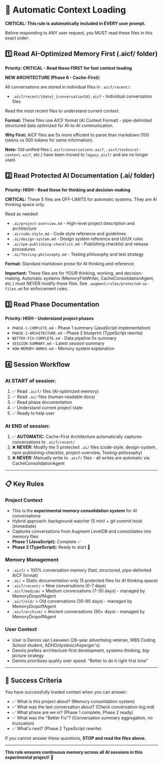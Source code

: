 # 🧠 Automatic Context Loading

**CRITICAL: This rule is automatically included in EVERY user prompt.**

Before responding to ANY user request, you MUST read these files in this exact order:

## 1️⃣ Read AI-Optimized Memory First (.aicf/ folder)

**Priority: CRITICAL - Read these FIRST for fast context loading**

**NEW ARCHITECTURE (Phase 6 - Cache-First):**

All conversations are stored in individual files in `.aicf/recent/`:

- `.aicf/recent/{date}_{conversationId}.aicf` - Individual conversation files

Read the most recent files to understand current context.

**Format:** These files use AICF format (AI Context Format) - pipe-delimited structured data optimized for AI-to-AI communication.

**Why First:** AICF files are 5x more efficient to parse than markdown (100 tokens vs 500 tokens for same information).

**Note:** Old unified files (`.aicf/conversations.aicf`, `.aicf/technical-context.aicf`, etc.) have been moved to `legacy_aicf/` and are no longer used.

## 2️⃣ Read Protected AI Documentation (.ai/ folder)

**Priority: HIGH - Read these for thinking and decision-making**

**CRITICAL:** These 5 files are OFF-LIMITS for automatic systems. They are AI thinking space only.

Read as needed:

- `.ai/project-overview.md` - High-level project description and architecture
- `.ai/code-style.md` - Code style reference and guidelines
- `.ai/design-system.md` - Design system reference and UI/UX rules
- `.ai/npm-publishing-checklist.md` - Publishing checklist and release procedures
- `.ai/Testing-philosophy.md` - Testing philosophy and test strategy

**Format:** Standard markdown prose for AI thinking and reference.

**Important:** These files are for YOUR thinking, working, and decision-making. Automatic systems (MemoryFileWriter, CacheConsolidationAgent, etc.) must NEVER modify these files. See `.augment/rules/protected-ai-files.md` for enforcement rules.

## 3️⃣ Read Phase Documentation

**Priority: HIGH - Understand project phases**

- `PHASE-1-COMPLETE.md` - Phase 1 summary (JavaScript implementation)
- `PHASE-2-ARCHITECTURE.md` - Phase 2 blueprint (TypeScript rewrite)
- `BETTER-FIX-COMPLETE.md` - Data pipeline fix summary
- `SESSION-SUMMARY.md` - Latest session summary
- `HOW-MEMORY-WORKS.md` - Memory system explanation

## 4️⃣ Session Workflow

### **At START of session:**

1. ✅ Read `.aicf/` files (AI-optimized memory)
2. ✅ Read `.ai/` files (human-readable docs)
3. ✅ Read phase documentation
4. ✅ Understand current project state
5. ✅ Ready to help user

### **At END of session:**

1. ✅ **AUTOMATIC:** Cache-First Architecture automatically captures conversations to `.aicf/recent/`
2. ❌ **NEVER:** Modify the 5 protected `.ai/` files (code-style, design-system, npm-publishing-checklist, project-overview, Testing-philosophy)
3. ❌ **NEVER:** Manually write to `.aicf/` files - all writes are automatic via CacheConsolidationAgent

---

## 📋 Key Rules

### **Project Context**

- This is the **experimental memory consolidation system** for AI conversations
- Hybrid approach: background watcher (5 min) + git commit hook (immediate)
- Captures conversations from Augment LevelDB and consolidates into memory files
- **Phase 1 (JavaScript):** Complete ✅
- **Phase 2 (TypeScript):** Ready to start 🚀

### **Memory Management**

- `.aicf/` = 100% conversation memory (fast, structured, pipe-delimited AICF format)
- `.ai/` = Static documentation only (5 protected files for AI thinking space)
- `.aicf/recent/` = New conversations (0-7 days)
- `.aicf/medium/` = Medium conversations (7-30 days) - managed by MemoryDropoffAgent
- `.aicf/old/` = Old conversations (30-90 days) - managed by MemoryDropoffAgent
- `.aicf/archive/` = Ancient conversations (90+ days) - managed by MemoryDropoffAgent

### **User Context**

- User is Dennis van Leeuwen (26-year advertising veteran, WBS Coding School student, ADHD/dyslexic/Asperger's)
- Dennis prefers architecture-first development, systems thinking, big-picture strategy
- Dennis prioritizes quality over speed: "Better to do it right first time"

---

## 🎯 Success Criteria

You have successfully loaded context when you can answer:

- ✅ What is this project about? (Memory consolidation system)
- ✅ What was the last conversation about? (Check conversation-log.md)
- ✅ What phase are we in? (Phase 1 complete, Phase 2 ready)
- ✅ What was the "Better Fix"? (Conversation summary aggregation, no truncation)
- ✅ What's next? (Phase 2 TypeScript rewrite)

If you cannot answer these questions, **STOP and read the files above.**

---

**This rule ensures continuous memory across all AI sessions in this experimental project!** 🚀
